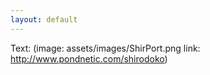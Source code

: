 ```yaml
---
layout: default
---
```


Text: (image: assets/images/ShirPort.png link: http://www.pondnetic.com/shirodoko)

